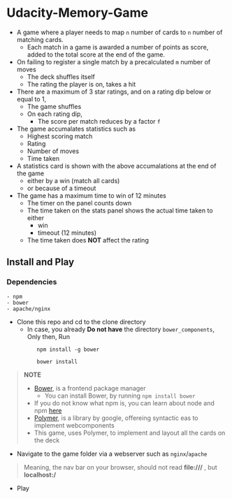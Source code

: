 # Udacity-Memory-Game
 - A game where a player needs to map `n` number of cards to `n` number of matching cards.
     - Each match in a game is awarded a number of points as score, added to the total score at the end of the game.
 - On failing to register a single match by a precalculated `m` number of moves
   - The deck shuffles itself
   - The rating the player is on, takes a hit
 - There are a maximum of 3 star ratings, and on a rating dip below or equal to 1,
   - The game shuffles
   - On each rating dip,
     - The score per match reduces by a factor `f`
 - The game accumalates statistics such as
   - Highest scoring match
   - Rating
   - Number of moves
   - Time taken
 - A statistics card is shown with the above accumalations at the end of the game
   - either by a win (match all cards)
   - or because of a timeout
 - The game has a maximum time to win of 12 minutes
   - The timer on the panel counts down
   - The time taken on the stats panel shows the actual time taken to either
       - win
       - timeout (12 minutes)
   - The time taken does **NOT** affect the rating

 ## Install and Play
  ### Dependencies
    - npm
    - bower
    - apache/nginx

  - Clone this repo and cd to the clone directory
    - In case, you already **Do not have**  the directory `bower_components`, Only then, Run
        ```
           npm install -g bower

           bower install
         ```
>  **NOTE**
> - [Bower][2], is a frontend package manager
>    - You can install Bower, by running
        ```npm install bower```
> - If you do not know what npm is, you can learn about node and npm [here][1]
> - [Polymer][3], is a library by google, offereing syntactic eas to implement webcomponents
> - This game, uses Polymer, to implement and layout all the cards on the deck













- Navigate to the game folder via a webserver such as `nginx`/`apache`
> Meaning, the nav bar on your browser, should not read **file:///** , but **localhost:/<path-to-clone-of-this-repo>**
- Play

  [1]:https://docs.npmjs.com/getting-started/what-is-npm
  [2]:https://bower.io/
  [3]:https://www.polymer-project.org/
